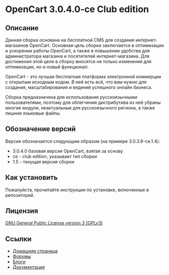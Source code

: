 # OpenCart 3.0.4.0-ce Club edition

## Описание

Данная сборка основана на бесплатной CMS для создания интернет-магазинов OpenCart. 
Основная цель сборки заключается в оптимизации и ускорении работы OpenCart, а также в повышении удобства для администратора магазина и посетителей интернет-магазина. 
Для достижения этой цели в сборку вносятся не только изменения для оптимизации, но и новый функционал.

OpenCart - это лучшая бесплатная  платформа электронной коммерции с открытым исходным кодом. В ней есть всё, что вам нужно для создания, масштабирования и ведения успешного онлайн бизнеса.

Сборка предназначена для использования русскоязычными пользователями, поэтому для облегчения дистрибутива из неё убраны многие модули, неактуальные для русскоязычного региона, а также лишние языковые файлы.

## Обозначение версий

Версия обозначается следующим образом (на примере 3.0.3.8-ce.1.4):
- 3.0.4.0 базовая версия OpenCart, взятая за основу
- ce - club edition, указывает тип сборки
- 1.5 - текущая версия сборки

## Как установить

Пожалуйста, прочитайте инструкции по установке, включенные в репозиторий.

## Лицензия

[GNU General Public License version 3 (GPLv3)](https://github.com/OpenCart-Club/opencart/blob/ocClub3/license.txt)

## Ссылки

- [Домашняя страница](https://opencart.club/)
- [Форумы](https://opencart.club/forums/)
- [Блоги](https://opencart.club/blogs/)
- [Документация](https://opencart.club/doc/intro/)
